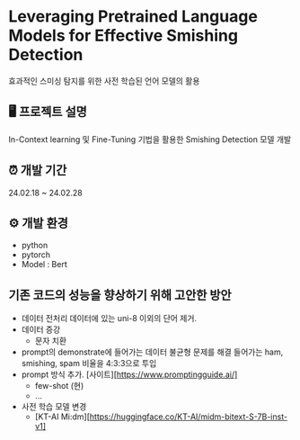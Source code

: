 # Leveraging Pretrained Language Models for Effective Smishing Detection
효과적인 스미싱 탐지를 위한 사전 학습된 언어 모델의 활용

## 🖥️ 프로젝트 설명
In-Context learning 및 Fine-Tuning 기법을 활용한 Smishing Detection 모델 개발

## ⏰ 개발 기간
24.02.18 ~ 24.02.28

## ⚙️ 개발 환경
- python
- pytorch
- Model : Bert

## 기존 코드의 성능을 향상하기 위해 고안한 방안
- 데이터 전처리
    데이터에 있는 uni-8 이외의 단어 제거.
- 데이터 증강
    - 문자 치환
- prompt의 demonstrate에 들어가는 데이터 불균형 문제를 해결
    들어가는 ham, smishing, spam 비율을 4:3:3으로 투입
- prompt 방식 추가. [사이트][https://www.promptingguide.ai/] 
    - few-shot (현)
    - ...
- 사전 학습 모델 변경
    - [KT-AI Mi:dm][https://huggingface.co/KT-AI/midm-bitext-S-7B-inst-v1]